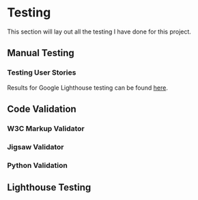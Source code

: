 # Testing

This section will lay out all the testing I have done for this project.

## Manual Testing

### Testing User Stories

Results for Google Lighthouse testing can be found [here](./lighthouse.md).

## Code Validation

### W3C Markup Validator

### Jigsaw Validator

### Python Validation

## Lighthouse Testing